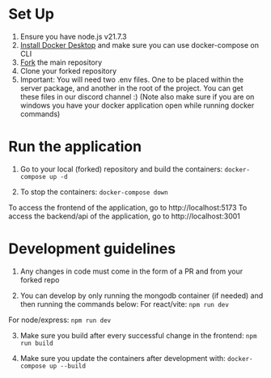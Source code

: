 # Set Up
1. Ensure you have node.js v21.7.3
2. [Install Docker Desktop](https://docs.docker.com/engine/install/) and make sure you can use docker-compose on CLI
3. [Fork](https://docs.github.com/en/pull-requests/collaborating-with-pull-requests/working-with-forks/fork-a-repo) the main repository
4. Clone your forked repository
5. Important: You will need two .env files. One to be placed within the server package, and another in the root of the project. You can get these files in our discord channel :) (Note also make sure if you are on windows you have your docker application open while running docker commands)

# Run the application
1. Go to your local (forked) repository and build the containers:
```docker-compose up -d```

2. To stop the containers:
```docker-compose down```

To access the frontend of the application, go to http://localhost:5173
To access the backend/api of the application, go to http://localhost:3001

# Development guidelines
1. Any changes in code must come in the form of a PR and from your forked repo

2. You can develop by only running the mongodb container (if needed) and then running the commands below:
For react/vite:
```npm run dev```

For node/express:
```npm run dev```

3. Make sure you build after every successful change in the frontend:
```npm run build```

4. Make sure you update the containers after development with:
```docker-compose up --build```
